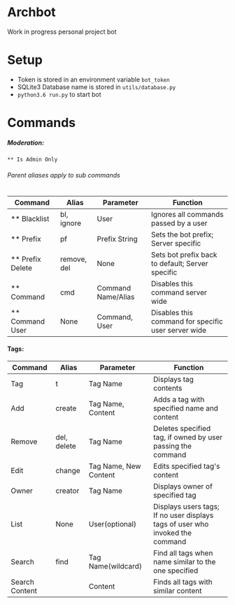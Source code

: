 # Archbot

Work in progress personal project bot

# Setup
- Token is stored in an environment variable `bot_token`
- SQLite3 Database name is stored in `utils/database.py`
- `python3.6 run.py` to start bot

# Commands 

##### Moderation:
`** Is Admin Only`
###### Parent aliases apply to sub commands
#
| Command       | Alias    | Parameter  | Function |
| ------------- |-------------|-----|--------|
|** Blacklist     | bl, ignore | User | Ignores all commands passed by a user|
|** Prefix    | pf    |  Prefix String| Sets the bot prefix; Server specific|
| ** Prefix Delete | remove, del| None |Sets bot prefix back to default; Server specific |
|** Command | cmd | Command Name/Alias | Disables this command server wide |
|** Command User | None | Command, User | Disables this command for specific user server wide


#### Tags:
| Command | Alias | Parameter | Function|
|---------|-------|-----------|---------|
|Tag      | t     | Tag Name  | Displays tag contents|
|Add| create |Tag Name, Content | Adds a tag with specified name and content|
|Remove| del, delete| Tag Name | Deletes specified tag, if owned by user passing the command
|Edit | change| Tag Name, New Content | Edits specified tag's content
|Owner| creator | Tag Name | Displays owner of specified tag|
|List| None | User(optional) | Displays users tags; If no user displays tags of user who invoked the command
| Search | find | Tag Name(wildcard)| Find all tags when name similar to the one specified|
|Search Content | | Content | Finds all tags with similar content 




